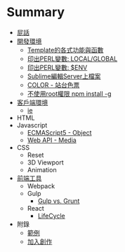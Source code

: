 # Summary

* [屁話](README.md)
* [開發環境](01-SERVER/README.md)
    * [Template的各式功能與函數](01-SERVER/ffn_template_features.md)
    * [印出PERL變數: LOCAL/GLOBAL](01-SERVER/print_GLOBAL_and_LOCAL.md)
    * [印出PERL變數: $ENV](01-SERVER/print_ENV.md)
    * [Sublime編輯Server上檔案](01-SERVER/edit_server_file_via_sublime.md)
    * [COLOR - 站台色票](01-SERVER/color.md)
    * [不使用root權限 npm install -g](01-SERVER/npm_install_global_as_user.md)
* [客戶端環境](02-CLIENT/README.md)
    * [ie](02-CLIENT/IE/ie-hack.md)
* HTML
* Javascript
    * [ECMAScript5 - Object](04-JavaScript/ECMAScript5/object.md)
    * [Web API - Media](04-JavaScript/WebAPI/media.md)
* CSS
    * Reset
    * 3D Viewport
    * Animation
* [前端工具](05-Tools/README.md)
    * Webpack 
    * Gulp
        * [Gulp vs. Grunt](05-Tools/Gulp/gulp-vs-grunt.md)
    * React
        * [LifeCycle](05-Tools/React/life-cycle.md)
* 附錄
    * [範例](Example.md)
    * [加入創作](JoinUs.md)

